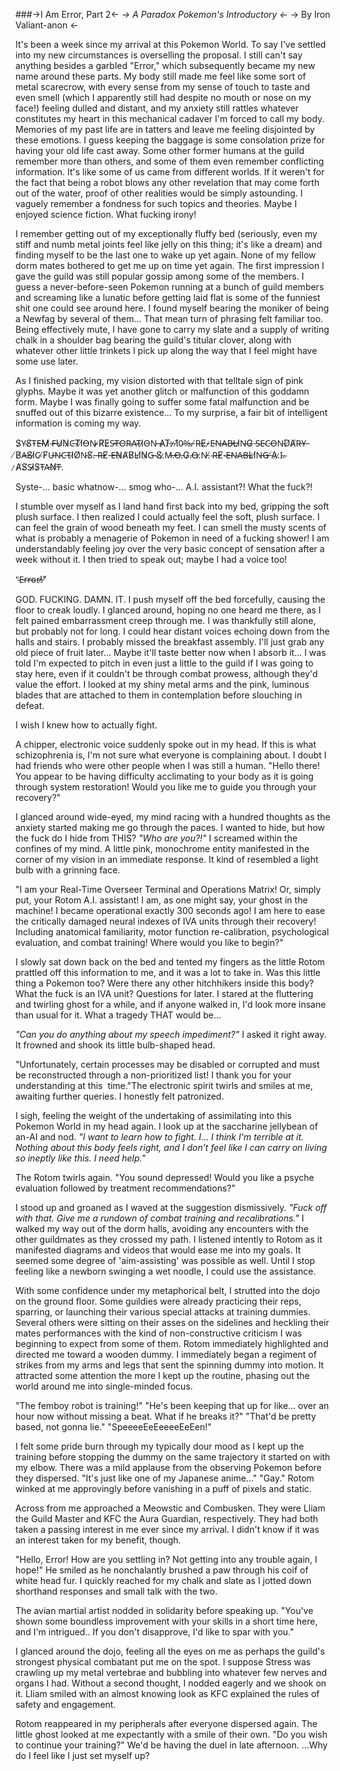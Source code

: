 ###->I Am Error, Part 2<-
*-> A Paradox Pokemon's Introductory <-*
-> By Iron Valiant-anon <-

It's been a week since my arrival at this Pokemon World. To say I've settled into my new circumstances is overselling the proposal. I still can't say anything besides a garbled "Error," which subsequently became my new name around these parts. My body still made me feel like some sort of metal scarecrow, with every sense from my sense of touch to taste and even smell (which I apparently still had despite no mouth or nose on my face!) feeling dulled and distant, and my anxiety still rattles whatever constitutes my heart in this mechanical cadaver I'm forced to call my body. Memories of my past life are in tatters and leave me feeling disjointed by these emotions. I guess keeping the baggage is some consolation prize for having your old life cast away. Some other former humans at the guild remember more than others, and some of them even remember conflicting information. It's like some of us came from different worlds. If it weren't for the fact that being a robot blows any other revelation that may come forth out of the water, proof of other realities would be simply astounding. I vaguely remember a fondness for such topics and theories. Maybe I enjoyed science fiction. What fucking irony!

I remember getting out of my exceptionally fluffy bed (seriously, even my stiff and numb metal joints feel like jelly on this thing; it's like a dream) and finding myself to be the last one to wake up yet again. None of my fellow dorm mates bothered to get me up on time yet again. The first impression I gave the guild was still popular gossip among some of the members. I guess a never-before-seen Pokemon running at a bunch of guild members and screaming like a lunatic before getting laid flat is some of the funniest shit one could see around here. I found myself bearing the moniker of being a Newfag by several of them... That mean turn of phrasing felt familiar too. Being effectively mute, I have gone to carry my slate and a supply of writing chalk in a shoulder bag bearing the guild's titular clover, along with whatever other little trinkets I pick up along the way that I feel might have some use later.

As I finished packing, my vision distorted with that telltale sign of pink glyphs. Maybe it was yet another glitch or malfunction of this goddamn form. Maybe I was finally going to suffer some fatal malfunction and be snuffed out of this bizarre existence... To my surprise, a fair bit of intelligent information is coming my way.

S̷Y̴S̸T̴E̶M̷ ̴F̶U̷N̷C̶T̸I̸O̶N̴ ̷R̸E̷S̴T̶O̴R̴A̴T̴I̷O̴N̵ ̵A̷T̷:̶ ̷1̸0̴%̵.̵ ̸R̵E̷-̷E̵N̶A̴B̵L̶I̷N̶G̷ ̵S̴E̴C̵O̵N̵D̸A̸R̵Y̶ ̸B̸A̶S̸I̷C̴ ̸F̸U̶N̵C̵T̴I̷O̸N̵S̸.̵ ̵R̶E̸-̵E̶N̷A̸B̸L̴I̸N̷G̵ ̴S̸.̷M̶.̶O̶.̵G̷.̴O̶.̷N̵.̸ ̴R̶E̸-̴E̶N̴A̵B̶L̷I̸N̶G̶ ̸A̷.̷I̴.̴ ̷A̸S̸S̵I̷S̷T̵A̵N̸T̶.

Syste-... basic whatnow-... smog who-... A.I. assistant?! What the fuck?!

I stumble over myself as I land hand first back into my bed, gripping the soft plush surface. I then realized I could actually feel the soft, plush surface. I can feel the grain of wood beneath my feet. I can smell the musty scents of what is probably a menagerie of Pokemon in need of a fucking shower! I am understandably feeling joy over the very basic concept of sensation after a week without it. I then tried to speak out; maybe I had a voice too!

"̴E̵r̴r̵o̴r̶!̷"̸

GOD. FUCKING. DAMN. IT. I push myself off the bed forcefully, causing the floor to creak loudly. I glanced around, hoping no one heard me there, as I felt pained embarrassment creep through me. I was thankfully still alone, but probably not for long. I could hear distant voices echoing down from the halls and stairs. I probably missed the breakfast assembly. I'll just grab any old piece of fruit later... Maybe it'll taste better now when I absorb it... I was told I'm expected to pitch in even just a little to the guild if I was going to stay here, even if it couldn't be through combat prowess, although they'd value the effort. I looked at my shiny metal arms and the pink, luminous blades that are attached to them in contemplation before slouching in defeat.

I wish I knew how to actually fight.

A chipper, electronic voice suddenly spoke out in my head. If this is what schizophrenia is, I'm not sure what everyone is complaining about. I doubt I had friends who were other people when I was still a human. "Hello there! You appear to be having difficulty acclimating to your body as it is going through system restoration! Would you like me to guide you through your recovery?"

I glanced around wide-eyed, my mind racing with a hundred thoughts as the anxiety started making me go through the paces. I wanted to hide, but how the fuck do I hide from THIS? *"Who are you?!"* I screamed within the confines of my mind. A little pink, monochrome entity manifested in the corner of my vision in an immediate response. It kind of resembled a light bulb with a grinning face.

"I am your Real-Time Overseer Terminal and Operations Matrix! Or, simply put, your Rotom A.I. assistant! I am, as one might say, your ghost in the machine! I became operational exactly 300 seconds ago! I am here to ease the critically damaged neural indexes of IVA units through their recovery! Including anatomical familiarity, motor function re-calibration, psychological evaluation, and combat training! Where would you like to begin?"

I slowly sat down back on the bed and tented my fingers as the little Rotom prattled off this information to me, and it was a lot to take in. Was this little thing a Pokemon too? Were there any other hitchhikers inside this body? What the fuck is an IVA unit? Questions for later. I stared at the fluttering and twirling ghost for a while, and if anyone walked in, I'd look more insane than usual for it. What a tragedy THAT would be...

*"Can you do anything about my speech impediment?"* I asked it right away. It frowned and shook its little bulb-shaped head.

"Unfortunately, certain processes may be disabled or corrupted and must be reconstructed through a non-prioritized list! I thank you for your understanding at this  time."The electronic spirit twirls and smiles at me, awaiting further queries. I honestly felt patronized.

I sigh, feeling the weight of the undertaking of assimilating into this Pokemon World in my head again. I look up at the saccharine jellybean of an-AI and nod. *"I want to learn how to fight. I... I think I'm terrible at it. Nothing about this body feels right, and I don't feel like I can carry on living so ineptly like this. I need help."*

The Rotom twirls again. "You sound depressed! Would you like a psyche evaluation followed by treatment recommendations?"

I stood up and groaned as I waved at the suggestion dismissively. *"Fuck off with that. Give me a rundown of combat training and recalibrations."* I walked my way out of the dorm halls, avoiding any encounters with the other guildmates as they crossed my path. I listened intently to Rotom as it manifested diagrams and videos that would ease me into my goals. It seemed some degree of 'aim-assisting' was possible as well. Until I stop feeling like a newborn swinging a wet noodle, I could use the assistance.

With some confidence under my metaphorical belt, I strutted into the dojo on the ground floor. Some guildies were already practicing their reps, sparring, or launching their various special attacks at training dummies. Several others were sitting on their asses on the sidelines and heckling their mates performances with the kind of non-constructive criticism I was beginning to expect from some of them. Rotom immediately highlighted and directed me toward a wooden dummy. I immediately began a regiment of strikes from my arms and legs that sent the spinning dummy into motion. It attracted some attention the more I kept up the routine, phasing out the world around me into single-minded focus.

"The femboy robot is training!" "He's been keeping that up for like... over an hour now without missing a beat. What if he breaks it?" "That'd be pretty based, not gonna lie." "SpeeeeEeEeeeeEeEen!"

I felt some pride burn through my typically dour mood as I kept up the training before stopping the dummy on the same trajectory it started on with my elbow. There was a mild applause from the observing Pokemon before they dispersed. "It's just like one of my Japanese anime..." "Gay." Rotom winked at me approvingly before vanishing in a puff of pixels and static.

Across from me approached a Meowstic and Combusken. They were Lliam the Guild Master and KFC the Aura Guardian, respectively. They had both taken a passing interest in me ever since my arrival. I didn't know if it was an interest taken for my benefit, though.

"Hello, Error! How are you settling in? Not getting into any trouble again, I hope!" He smiled as he nonchalantly brushed a paw through his coif of white head fur. I quickly reached for my chalk and slate as I jotted down shorthand responses and small talk with the two.

The avian martial artist nodded in solidarity before speaking up. "You've shown some boundless improvement with your skills in a short time here, and I'm intrigued.. If you don't disapprove, I'd like to spar with you."

I glanced around the dojo, feeling all the eyes on me as perhaps the guild's strongest physical combatant put me on the spot. I suppose Stress was crawling up my metal vertebrae and bubbling into whatever few nerves and organs I had. Without a second thought, I nodded eagerly and we shook on it. Lliam smiled with an almost knowing look as KFC explained the rules of safety and engagement.

Rotom reappeared in my peripherals after everyone dispersed again. The little ghost looked at me expectantly with a smile of their own. "Do you wish to continue your training?" We'd be having the duel in late afternoon. ...Why do I feel like I just set myself up?